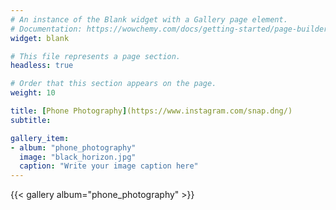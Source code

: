 ```yaml
---
# An instance of the Blank widget with a Gallery page element.
# Documentation: https://wowchemy.com/docs/getting-started/page-builder/
widget: blank

# This file represents a page section.
headless: true

# Order that this section appears on the page.
weight: 10

title: [Phone Photography](https://www.instagram.com/snap.dng/)
subtitle:

gallery_item:
- album: "phone_photography"
  image: "black_horizon.jpg"
  caption: "Write your image caption here"
---
```

{{< gallery album="phone_photography" >}}

